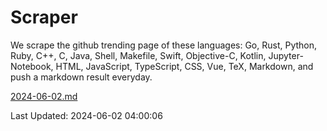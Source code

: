 # Scraper

We scrape the github trending page of these languages: Go, Rust, Python, Ruby, C++, C, Java, Shell, Makefile, Swift, Objective-C, Kotlin, Jupyter-Notebook, HTML, JavaScript, TypeScript, CSS, Vue, TeX, Markdown, and push a markdown result everyday.

[2024-06-02.md](https://github.com/yangwenmai/github-trending-backup/blob/master/2024-06-02.md)

Last Updated: 2024-06-02 04:00:06